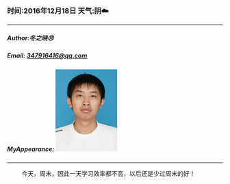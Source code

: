 ### 时间:2016年12月18日 天气:阴:cloud:
-----
#####   Author:冬之晓:angry:
#####   Email: 347916416@qq.com
#####   MyAppearance: ![MyAppearance](../MyPicture.JPG "我的头像")
----------

<pre>
    今天，周末，因此一天学习效率都不高，以后还是少过周末的好！
</pre>